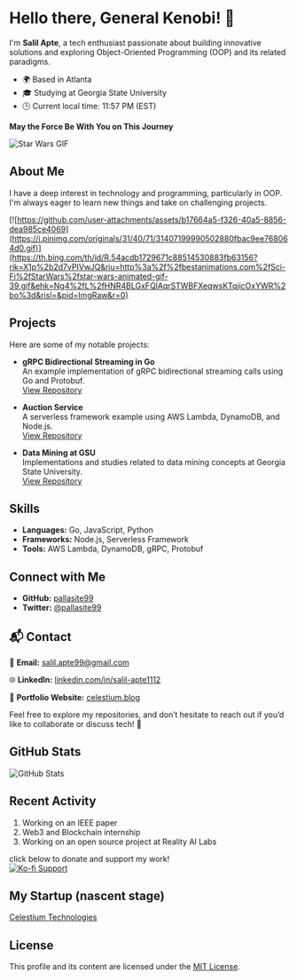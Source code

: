 # Hello there, General Kenobi! 👋

I'm **Salil Apte**, a tech enthusiast passionate about building innovative solutions and exploring Object-Oriented Programming (OOP) and its related paradigms.

- 🌍 Based in Atlanta
- 🎓 Studying at Georgia State University
- 🕒 Current local time: 11:57 PM (EST)

**May the Force Be With You on This Journey**  

![Star Wars GIF](https://media.giphy.com/media/qRhXEKCDQxfVu/giphy.gif)

## About Me

I have a deep interest in technology and programming, particularly in OOP. I'm always eager to learn new things and take on challenging projects.

[![https://github.com/user-attachments/assets/b17664a5-f326-40a5-8856-dea985ce4069](https://i.pinimg.com/originals/31/40/71/31407199990502880fbac9ee768064d0.gif)](https://th.bing.com/th/id/R.54acdb1729671c88514530883fb63156?rik=X1p%2b2d7vPIVwJQ&riu=http%3a%2f%2fbestanimations.com%2fSci-Fi%2fStarWars%2fstar-wars-animated-gif-39.gif&ehk=Ng4%2fL%2fHNR4BLGxFQlAqrSTWBFXeqwsKTqjicOxYWR%2bo%3d&risl=&pid=ImgRaw&r=0)

## Projects

Here are some of my notable projects:

- **gRPC Bidirectional Streaming in Go**  
  An example implementation of gRPC bidirectional streaming calls using Go and Protobuf.  
  [View Repository](https://github.com/pallasite99/gRPC-bidirectional-streaming-go)

- **Auction Service**  
  A serverless framework example using AWS Lambda, DynamoDB, and Node.js.  
  [View Repository](https://github.com/pallasite99/auction-service)

- **Data Mining at GSU**  
  Implementations and studies related to data mining concepts at Georgia State University.  
  [View Repository](https://github.com/pallasite99/Data-Mining-GSU)

## Skills

- **Languages:** Go, JavaScript, Python
- **Frameworks:** Node.js, Serverless Framework
- **Tools:** AWS Lambda, DynamoDB, gRPC, Protobuf

## Connect with Me

- **GitHub:** [pallasite99](https://github.com/pallasite99)
- **Twitter:** [@pallasite99](https://twitter.com/pallasite99)

## 📬 Contact  

📧 **Email:** salil.apte99@gmail.com  

🌐 **LinkedIn:** [linkedin.com/in/salil-apte1112](https://linkedin.com/in/salil-apte1112)

🎥 **Portfolio Website:** [celestium.blog](https://celestium.blog/about)  

Feel free to explore my repositories, and don’t hesitate to reach out if you’d like to collaborate or discuss tech! 🚀  

## GitHub Stats

![GitHub Stats](https://github-readme-stats.vercel.app/api?username=pallasite99&show_icons=true&theme=radical)

## Recent Activity

<!--START_SECTION:activity-->
1. Working on an IEEE paper
2. Web3 and Blockchain internship
3. Working on an open source project at Reality AI Labs
<!--END_SECTION:activity-->

click below to donate and support my work!  
[![Ko-fi Support](https://ko-fi.com/img/githubbutton_sm.svg)](https://ko-fi.com/salilapte)

## My Startup (nascent stage)
[Celestium Technologies](https://celestium.blog)

## License

This profile and its content are licensed under the [MIT License](https://choosealicense.com/licenses/mit/).
